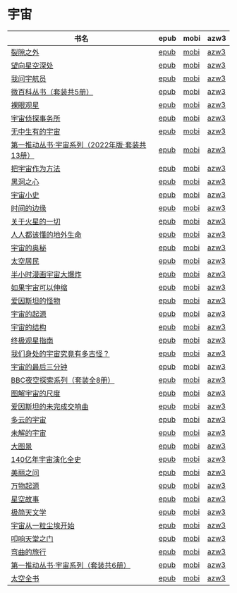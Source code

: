 # 宇宙

| 书名 | epub | mobi | azw3 |
| --- | --- | --- | --- |
| [裂隙之外](http://ct.dalanmei.com/f/31084289-771246691-c014e6) | [epub](http://ct.dalanmei.com/f/31084289-771246691-c014e6) | [mobi](http://ct.dalanmei.com/f/31084289-771231298-4a67f9) | [azw3](http://ct.dalanmei.com/f/31084289-771236338-2112a4) |
| [望向星空深处](http://ct.dalanmei.com/f/31084289-771247231-eac808) | [epub](http://ct.dalanmei.com/f/31084289-771247231-eac808) | [mobi](http://ct.dalanmei.com/f/31084289-771232169-c775bf) | [azw3](http://ct.dalanmei.com/f/31084289-771240249-f64b5e) |
| [我问宇航员](http://ct.dalanmei.com/f/31084289-771240708-5cd646) | [epub](http://ct.dalanmei.com/f/31084289-771240708-5cd646) | [mobi](http://ct.dalanmei.com/f/31084289-771228983-f9bece) | [azw3](http://ct.dalanmei.com/f/31084289-771232734-42c255) |
| [微百科丛书（套装共5册）](http://ct.dalanmei.com/f/31084289-771240751-730fd2) | [epub](http://ct.dalanmei.com/f/31084289-771240751-730fd2) | [mobi](http://ct.dalanmei.com/f/31084289-771229088-034070) | [azw3](http://ct.dalanmei.com/f/31084289-771232784-06275e) |
| [裸眼观星](http://ct.dalanmei.com/f/31084289-771240952-113ae8) | [epub](http://ct.dalanmei.com/f/31084289-771240952-113ae8) | [mobi](http://ct.dalanmei.com/f/31084289-771229351-c27d24) | [azw3](http://ct.dalanmei.com/f/31084289-771232987-6a3cd4) |
| [宇宙侦探事务所](http://ct.dalanmei.com/f/31084289-771241092-d1c27e) | [epub](http://ct.dalanmei.com/f/31084289-771241092-d1c27e) | [mobi](http://ct.dalanmei.com/f/31084289-771229483-a96a6e) | [azw3](http://ct.dalanmei.com/f/31084289-771233184-76c53b) |
| [无中生有的宇宙](http://ct.dalanmei.com/f/31084289-771241297-5fd50d) | [epub](http://ct.dalanmei.com/f/31084289-771241297-5fd50d) | [mobi](http://ct.dalanmei.com/f/31084289-771229817-c81a29) | [azw3](http://ct.dalanmei.com/f/31084289-771233384-978ca0) |
| [第一推动丛书·宇宙系列（2022年版·套装共13册）](http://ct.dalanmei.com/f/31084289-771241311-87db00) | [epub](http://ct.dalanmei.com/f/31084289-771241311-87db00) | [mobi](http://ct.dalanmei.com/f/31084289-771229841-e79b43) | [azw3](http://ct.dalanmei.com/f/31084289-771233392-021ea2) |
| [把宇宙作为方法](http://ct.dalanmei.com/f/31084289-771241362-2ead15) | [epub](http://ct.dalanmei.com/f/31084289-771241362-2ead15) | [mobi](http://ct.dalanmei.com/f/31084289-771229934-5ca314) | [azw3](http://ct.dalanmei.com/f/31084289-771233490-bafd9d) |
| [黑洞之心](http://ct.dalanmei.com/f/31084289-771246322-18487b) | [epub](http://ct.dalanmei.com/f/31084289-771246322-18487b) | [mobi](http://ct.dalanmei.com/f/31084289-771230770-06458c) | [azw3](http://ct.dalanmei.com/f/31084289-771236046-dd92eb) |
| [宇宙小史](http://ct.dalanmei.com/f/31084289-596120295-dbb0e1) | [epub](http://ct.dalanmei.com/f/31084289-596120295-dbb0e1) | [mobi](http://ct.dalanmei.com/f/31084289-596120016-e52e0c) | [azw3](http://ct.dalanmei.com/f/31084289-596120193-4547a8) |
| [时间的边缘](http://ct.dalanmei.com/f/31084289-575330968-58764c) | [epub](http://ct.dalanmei.com/f/31084289-575330968-58764c) | [mobi](http://ct.dalanmei.com/f/31084289-575222509-6b2b1a) | [azw3](http://ct.dalanmei.com/f/31084289-575305353-8ff688) |
| [关于火星的一切](http://ct.dalanmei.com/f/31084289-570287992-f93b32) | [epub](http://ct.dalanmei.com/f/31084289-570287992-f93b32) | [mobi](http://ct.dalanmei.com/f/31084289-570170461-14ae9e) | [azw3](http://ct.dalanmei.com/f/31084289-570358830-d7465d) |
| [人人都该懂的地外生命](http://ct.dalanmei.com/f/31084289-570289103-fb722c) | [epub](http://ct.dalanmei.com/f/31084289-570289103-fb722c) | [mobi](http://ct.dalanmei.com/f/31084289-570170737-0038e1) | [azw3](http://ct.dalanmei.com/f/31084289-570359284-b702d4) |
| [宇宙的奥秘](http://ct.dalanmei.com/f/31084289-570299010-97a631) | [epub](http://ct.dalanmei.com/f/31084289-570299010-97a631) | [mobi](http://ct.dalanmei.com/f/31084289-570174251-9c770a) | [azw3](http://ct.dalanmei.com/f/31084289-570368058-a8eff6) |
| [太空居民](http://ct.dalanmei.com/f/31084289-570304610-ff88c8) | [epub](http://ct.dalanmei.com/f/31084289-570304610-ff88c8) | [mobi](http://ct.dalanmei.com/f/31084289-570178605-27fea9) | [azw3](http://ct.dalanmei.com/f/31084289-570376097-de8a54) |
| [半小时漫画宇宙大爆炸](http://ct.dalanmei.com/f/31084289-570316091-23c53f) | [epub](http://ct.dalanmei.com/f/31084289-570316091-23c53f) | [mobi](http://ct.dalanmei.com/f/31084289-570163842-d4385f) | [azw3](http://ct.dalanmei.com/f/31084289-571380832-b6f3dc) |
| [如果宇宙可以伸缩](http://ct.dalanmei.com/f/31084289-570348597-e7aa86) | [epub](http://ct.dalanmei.com/f/31084289-570348597-e7aa86) | [mobi](http://ct.dalanmei.com/f/31084289-570158672-b8dcff) | [azw3](http://ct.dalanmei.com/f/31084289-571400316-bb8525) |
| [爱因斯坦的怪物](http://ct.dalanmei.com/f/31084289-570351674-f79783) | [epub](http://ct.dalanmei.com/f/31084289-570351674-f79783) | [mobi](http://ct.dalanmei.com/f/31084289-570159177-8febb0) | [azw3](http://ct.dalanmei.com/f/31084289-571400416-acec5e) |
| [宇宙的起源](http://ct.dalanmei.com/f/31084289-570351688-879942) | [epub](http://ct.dalanmei.com/f/31084289-570351688-879942) | [mobi](http://ct.dalanmei.com/f/31084289-570159233-12fbff) | [azw3](http://ct.dalanmei.com/f/31084289-571400435-bf7fa7) |
| [宇宙的结构](http://ct.dalanmei.com/f/31084289-570352585-9d901a) | [epub](http://ct.dalanmei.com/f/31084289-570352585-9d901a) | [mobi](http://ct.dalanmei.com/f/31084289-570160536-a40447) | [azw3](http://ct.dalanmei.com/f/31084289-571401051-55ab84) |
| [终极观星指南](http://ct.dalanmei.com/f/31084289-570355709-6db85d) | [epub](http://ct.dalanmei.com/f/31084289-570355709-6db85d) | [mobi](http://ct.dalanmei.com/f/31084289-570143111-60d3d9) | [azw3](http://ct.dalanmei.com/f/31084289-571403461-ccbee4) |
| [我们身处的宇宙究竟有多古怪？](http://ct.dalanmei.com/f/31084289-570357523-3ec76d) | [epub](http://ct.dalanmei.com/f/31084289-570357523-3ec76d) | [mobi](http://ct.dalanmei.com/f/31084289-570148532-08ca2e) | [azw3](http://ct.dalanmei.com/f/31084289-571404859-c80512) |
| [宇宙的最后三分钟](http://ct.dalanmei.com/f/31084289-570357693-e2322d) | [epub](http://ct.dalanmei.com/f/31084289-570357693-e2322d) | [mobi](http://ct.dalanmei.com/f/31084289-570150749-ebb5c6) | [azw3](http://ct.dalanmei.com/f/31084289-571405809-53a348) |
| [BBC夜空探索系列（套装全8册）](http://ct.dalanmei.com/f/31084289-570265389-7af3a8) | [epub](http://ct.dalanmei.com/f/31084289-570265389-7af3a8) | [mobi](http://ct.dalanmei.com/f/31084289-570118828-e85946) | [azw3](http://ct.dalanmei.com/f/31084289-571406867-a49746) |
| [图解宇宙的尺度](http://ct.dalanmei.com/f/31084289-570259519-26b34d) | [epub](http://ct.dalanmei.com/f/31084289-570259519-26b34d) | [mobi](http://ct.dalanmei.com/f/31084289-570108843-5555b8) | [azw3](http://ct.dalanmei.com/f/31084289-571416603-3ec297) |
| [爱因斯坦的未完成交响曲](http://ct.dalanmei.com/f/31084289-572085084-5d27a7) | [epub](http://ct.dalanmei.com/f/31084289-572085084-5d27a7) | [mobi](http://ct.dalanmei.com/f/31084289-571729004-8c607f) | [azw3](http://ct.dalanmei.com/f/31084289-572112322-91311f) |
| [多云的宇宙](http://ct.dalanmei.com/f/31084289-572114764-782be6) | [epub](http://ct.dalanmei.com/f/31084289-572114764-782be6) | [mobi](http://ct.dalanmei.com/f/31084289-571711362-a5026b) | [azw3](http://ct.dalanmei.com/f/31084289-572133790-d92d4e) |
| [未解的宇宙](http://ct.dalanmei.com/f/31084289-572115104-a52b03) | [epub](http://ct.dalanmei.com/f/31084289-572115104-a52b03) | [mobi](http://ct.dalanmei.com/f/31084289-571709599-8f5220) | [azw3](http://ct.dalanmei.com/f/31084289-572136226-91a154) |
| [大图景](http://ct.dalanmei.com/f/31084289-571799943-502347) | [epub](http://ct.dalanmei.com/f/31084289-571799943-502347) | [mobi](http://ct.dalanmei.com/f/31084289-571531895-614e58) | [azw3](http://ct.dalanmei.com/f/31084289-572194992-0a06f2) |
| [140亿年宇宙演化全史](http://ct.dalanmei.com/f/31084289-571803782-eb2265) | [epub](http://ct.dalanmei.com/f/31084289-571803782-eb2265) | [mobi](http://ct.dalanmei.com/f/31084289-571533967-9c1d70) | [azw3](http://ct.dalanmei.com/f/31084289-572195411-582bd7) |
| [美丽之问](http://ct.dalanmei.com/f/31084289-571806497-a36518) | [epub](http://ct.dalanmei.com/f/31084289-571806497-a36518) | [mobi](http://ct.dalanmei.com/f/31084289-571538306-5fc907) | [azw3](http://ct.dalanmei.com/f/31084289-572195916-1ea05b) |
| [万物起源](http://ct.dalanmei.com/f/31084289-571918217-5d649f) | [epub](http://ct.dalanmei.com/f/31084289-571918217-5d649f) | [mobi](http://ct.dalanmei.com/f/31084289-571558557-980763) | [azw3](http://ct.dalanmei.com/f/31084289-572204027-a035f7) |
| [星空故事](http://ct.dalanmei.com/f/31084289-572009398-0bac3f) | [epub](http://ct.dalanmei.com/f/31084289-572009398-0bac3f) | [mobi](http://ct.dalanmei.com/f/31084289-571562490-fce372) | [azw3](http://ct.dalanmei.com/f/31084289-571910996-ade46d) |
| [极简天文学](http://ct.dalanmei.com/f/31084289-571776584-b128cf) | [epub](http://ct.dalanmei.com/f/31084289-571776584-b128cf) | [mobi](http://ct.dalanmei.com/f/31084289-571512233-22b538) | [azw3](http://ct.dalanmei.com/f/31084289-571922262-cdca16) |
| [宇宙从一粒尘埃开始](http://ct.dalanmei.com/f/31084289-571818389-47b7e3) | [epub](http://ct.dalanmei.com/f/31084289-571818389-47b7e3) | [mobi](http://ct.dalanmei.com/f/31084289-571548096-dad0d6) | [azw3](http://ct.dalanmei.com/f/31084289-572054324-d25f4e) |
| [叩响天堂之门](http://ct.dalanmei.com/f/31084289-571864474-28f789) | [epub](http://ct.dalanmei.com/f/31084289-571864474-28f789) | [mobi](http://ct.dalanmei.com/f/31084289-571551234-636709) | [azw3](http://ct.dalanmei.com/f/31084289-572068086-af467d) |
| [弯曲的旅行](http://ct.dalanmei.com/f/31084289-571865032-bb80f8) | [epub](http://ct.dalanmei.com/f/31084289-571865032-bb80f8) | [mobi](http://ct.dalanmei.com/f/31084289-571551245-8cdc2a) | [azw3](http://ct.dalanmei.com/f/31084289-572068109-db0fa5) |
| [第一推动丛书·宇宙系列（套装共6册）](http://ct.dalanmei.com/f/31084289-571875146-d51f2d) | [epub](http://ct.dalanmei.com/f/31084289-571875146-d51f2d) | [mobi](http://ct.dalanmei.com/f/31084289-571551420-d206f5) | [azw3](http://ct.dalanmei.com/f/31084289-572068321-0c72b6) |
| [太空全书](http://ct.dalanmei.com/f/31084289-571778056-ab59e1) | [epub](http://ct.dalanmei.com/f/31084289-571778056-ab59e1) | [mobi](http://ct.dalanmei.com/f/31084289-571517358-153b65) | [azw3](http://ct.dalanmei.com/f/31084289-571876945-231fe3) |
